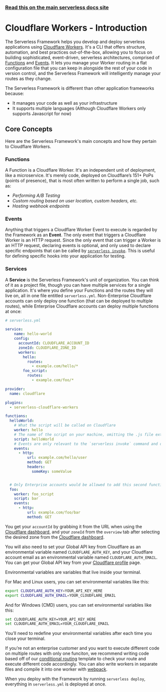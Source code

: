 <!--
title: Serverless Framework - Cloudflare Workers Guide - Introduction
menuText: Intro
menuOrder: 1
description: An introduction to using Cloudflare Workers with the Serverless Framework.
layout: Doc
-->

<!-- DOCS-SITE-LINK:START automatically generated  -->
### [Read this on the main serverless docs site](https://www.serverless.com/framework/docs/providers/cloudflare/guide/intro)
<!-- DOCS-SITE-LINK:END -->


# Cloudflare Workers - Introduction

The Serverless Framework helps you develop and deploy serverless applications using [Cloudflare Workers](https://www.cloudflare.com/products/cloudflare-workers/). It's a CLI that offers structure, automation, and best practices out-of-the-box, allowing you to focus on building sophisticated, event-driven, serverless architectures, comprised of [Functions](#functions) and [Events](#events). It lets you manage your Worker routing in a flat configuration file that you can keep in alongside the rest of your code in version control, and the Serverless Framework will intelligently manage your routes as they change.
 
The Serverless Framework is different than other application frameworks because:
* It manages your code as well as your infrastructure
* It supports multiple languages (Although Cloudflare Workers only supports Javascript for now)

## Core Concepts
Here are the Serverless Framework's main concepts and how they pertain to Cloudflare Workers.
 
### Functions
A Function is a Cloudflare Worker. It's an independent unit of deployment, like a microservice. It's merely code, deployed on Cloudflare’s 151+ PoPs (points of presence), that is most often written to perform a single job, such as:
* *Performing A/B Testing*
* *Custom routing based on user location, custom headers, etc.*
* *Hosting webhook endpoints*
 
### Events
Anything that triggers a Cloudflare Worker Event to execute is regarded by the Framework as an **Event**. The only event that triggers a Cloudflare Worker is an HTTP request. Since the only event that can trigger a Worker is an HTTP request, declaring events is optional, and only used to declare specific endpoints that can be called by [`serverless invoke`](../cli-reference/invoke.md). This is useful for defining specific hooks into your application for testing.
 
### Services
A **Service** is the Serverless Framework's unit of organization. You can think of it as a project file, though you can have multiple services for a single application. It's where you define your Functions and the routes they will live on, all in one file entitled `serverless.yml`. Non-Enterprise Cloudflare accounts can only deploy one function (that can be deployed to multiple routes), while Enterprise Cloudflare accounts can deploy multiple functions at once: 

```yml
# serverless.yml

service:
    name: hello-world
    config:
      accountId: CLOUDFLARE_ACCOUNT_ID 
      zoneId: CLOUDFLARE_ZONE_ID 
      workers:
        hello:
          routes:
            - example.com/hello/*
        foo_script:
          routes:
            - example.com/foo/*

provider:
  name: cloudflare

plugins:
  - serverless-cloudflare-workers

functions:
  helloWorld:
    # What the script will be called on Cloudflare
    worker: hello
    # The name of the script on your machine, omitting the .js file extension
    script: helloWorld
    # Events are only relevant to the `serverless invoke` command and don’t affect deployment in any way
    events:
      - http:
          url: example.com/hello/user
          method: GET
          headers:
            someKey: someValue


  # Only Enterprise accounts would be allowed to add this second function and its corresponding route above
  foo:
    worker: foo_script
    script: bar
    events:
      - http:
          url: example.com/foo/bar
          method: GET
```

You get your `accountId` by grabbing it from the URL when using the [Cloudflare dashboard](https://dash.cloudflare.com), and your `zoneId` from the `overview` tab after selecting the desired zone from the [Cloudflare dashboard](https://dash.cloudflare.com).

You will also need to set your Global API key from Cloudflare as an environmental variable named `CLOUDFLARE_AUTH_KEY`, and your Cloudflare account email as an environmental variable named `CLOUDFLARE_AUTH_EMAIL`. You can get your Global API key from your [Cloudflare profile](https://dash.cloudflare.com/profile) page.

Environmental variables are variables that live inside your terminal.

For Mac and Linux users, you can set environmental variables like this:

```bash
export CLOUDFLARE_AUTH_KEY=YOUR_API_KEY_HERE
export CLOUDFLARE_AUTH_EMAIL=YOUR_CLOUDFLARE_EMAIL
```

And for Windows (CMD) users, you can set environmental variables like this:

```bash
set CLOUDFLARE_AUTH_KEY=YOUR_API_KEY_HERE
set CLOUDFLARE_AUTH_EMAIL=YOUR_CLOUDFLARE_EMAIL
```

You’ll need to redefine your environmental variables after each time you close your terminal.

If you’re not an enterprise customer and you want to execute different code on multiple routes with only one funciton, we recommend writing code based off of our [conditional routing](https://developers.cloudflare.com/workers/recipes/conditional-routing/) template to check your route and execute different code accordingly. You can also write workers in separate files and compile it into one worker with [webpack](https://developers.cloudflare.com/workers/writing-workers/using-npm-modules/).

When you deploy with the Framework by running `serverless deploy`, everything in `serverless.yml` is deployed at once.
